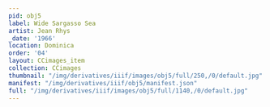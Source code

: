 ```yaml
---
pid: obj5
label: Wide Sargasso Sea
artist: Jean Rhys
_date: '1966'
location: Dominica
order: '04'
layout: CCimages_item
collection: CCimages
thumbnail: "/img/derivatives/iiif/images/obj5/full/250,/0/default.jpg"
manifest: "/img/derivatives/iiif/obj5/manifest.json"
full: "/img/derivatives/iiif/images/obj5/full/1140,/0/default.jpg"
---
```

